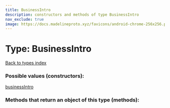 ```yaml
---
title: BusinessIntro
description: constructors and methods of type BusinessIntro
nav_exclude: true
image: https://docs.madelineproto.xyz/favicons/android-chrome-256x256.png
---
```

# Type: BusinessIntro
[Back to types index](index.html)



### Possible values (constructors):

[businessIntro](/API_docs/constructors/businessIntro.html)  



### Methods that return an object of this type (methods):



